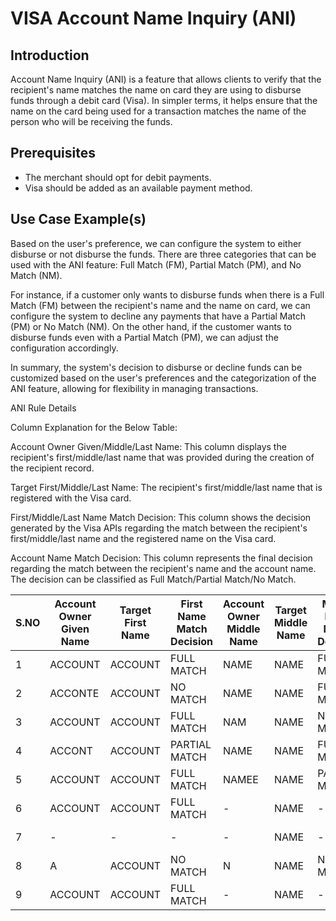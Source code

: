 # VISA Account Name Inquiry (ANI)                          

## Introduction

Account Name Inquiry (ANI) is a feature that allows clients to verify that the recipient's name matches the name on card they are using to disburse funds through a debit card (Visa). In simpler terms, it helps ensure that the name on the card being used for a transaction matches the name of the person who will be receiving the funds.

## Prerequisites 

- The merchant should opt for debit payments.
- Visa should be added as an available payment method.

## Use Case Example(s)

Based on the user's preference, we can configure the system to either disburse or not disburse the funds. There are three categories that can be used with the ANI feature: Full Match (FM), Partial Match (PM), and No Match (NM).

For instance, if a customer only wants to disburse funds when there is a Full Match (FM) between the recipient's name and the name on card, we can configure the system to decline any payments that have a Partial Match (PM) or No Match (NM). On the other hand, if the customer wants to disburse funds even with a Partial Match (PM), we can adjust the configuration accordingly.

In summary, the system's decision to disburse or decline funds can be customized based on the user's preferences and the categorization of the ANI feature, allowing for flexibility in managing transactions.

ANI Rule Details

Column Explanation for the Below Table:

Account Owner Given/Middle/Last Name: This column displays the recipient's first/middle/last name that was provided during the creation of the recipient record.

Target First/Middle/Last Name: The recipient's first/middle/last name that is registered with the Visa card.

First/Middle/Last Name Match Decision: This column shows the decision generated by the Visa APIs regarding the match between the recipient's first/middle/last name and the registered name on the Visa card.

Account Name Match Decision: This column represents the final decision regarding the match between the recipient's name and the account name. The decision can be classified as Full Match/Partial Match/No Match.

| S.NO | Account Owner Given Name | Target First Name | First Name Match Decision | Account Owner Middle Name | Target Middle Name | Middle Name Match Decision | Account Owner Last Name | Target Last Name | Last Name Match Decision | Account Name Match Decision |
|------|--------------------------|-------------------|---------------------------|---------------------------|--------------------|----------------------------|-------------------------|------------------|--------------------------|-----------------------------|
| 1    | ACCOUNT                  | ACCOUNT           | FULL MATCH           | NAME                   | NAME            | FULL MATCH         | INQUIRY                 | INQUIRY          | FULL MATCH    | FULL MATCH                  |
| 2    | ACCONTE                  | ACCOUNT           | NO MATCH             | NAME                   | NAME            | FULL MATCH           | INQUIRY                 | INQUIRY          | FULL MATCH    | PARTIAL MATCH                 |
| 3    | ACCOUNT                  | ACCOUNT           | FULL MATCH           | NAM                      | NAME               | NO MATCH         | INQUIRY                    | INQUIRY             | FULL MATCH    | PARTIAL MATCH                  |
| 4    | ACCONT                   | ACCOUNT           | PARTIAL MATCH             | NAME                      | NAME               | FULL MATCH          | INQUIRY                 | INQUIRY          | FULL MATCH     |    FULL MATCH                |
| 5    | ACCOUNT                  | ACCOUNT           | FULL MATCH           | NAMEE                      | NAME     | PARTIAL MATCH    | INQUIRY                 | INQUIRY          | FULL MATCH     |                              FULL MATCH |
| 6    | ACCOUNT                  | ACCOUNT                | FULL MATCH             | -                      | NAME               |-           | INQUIRY                 | INQUIRY          | FULL MATCH          | FULL MATCH     |
| 7    | -                  | -              | -          | -                      | NAME               | -         | INQUIRY                 | INQUIRY          | FULL MATCH       | FULL MATCH       |
| 8    | A                  |ACCOUNT                | NO MATCH             | N                      | NAME               | NO MATCH              | INQUIR                 | INQUIRY          | PARTIAL MATCH            | NO MATCH       |
| 9    | ACCOUNT                  | ACCOUNT           | FULL MATCH                | -                      |      NAME              | -          | INQUIRY * Paypal               | * Paypal        | NO MATCH        |      NO MATCH                        |

